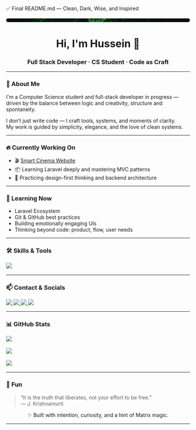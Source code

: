 ✅ Final README.md — Clean, Dark, Wise, and Inspired

<p align="center">
  <img src="https://raw.githubusercontent.com/HusseinMerhy/HusseinMerhy/main/banner.jpeg" alt="Cyberpunk Matrix Banner" width="100%" height="10rem" style="object-fit: cover; border-radius: 8px;" />
</p>


<h1 align="center">Hi, I'm Hussein 👋</h1>
<h3 align="center">Full Stack Developer · CS Student · Code as Craft</h3>

---

### 🧭 About Me

I'm a Computer Science student and full-stack developer in progress —  
driven by the balance between logic and creativity, structure and spontaneity.

I don’t just write code — I craft tools, systems, and moments of clarity.  
My work is guided by simplicity, elegance, and the love of clean systems.

---

### 🔥 Currently Working On

- 🎬 [Smart Cinema Website](https://github.com/HusseinMerhy/smartCinema.git)  
- 📦 Learning Laravel deeply and mastering MVC patterns  
- 🧱 Practicing design-first thinking and backend architecture

---

### 🧠 Learning Now

- Laravel Ecosystem  
- Git & GitHub best practices  
- Building emotionally engaging UIs  
- Thinking beyond code: product, flow, user needs

---

### 🛠 Skills & Tools

<p align="left">
  <img src="https://skillicons.dev/icons?i=php,laravel,js,html,css,java,python,mysql,git,github,vscode,linux,react,bootstrap,dart,flutter,fastapi,c,figma,arduino,firebase" />
</p>

---

### 📫 Contact & Socials

<p align="left">
  <a href="mailto:husseinmerii7643@gmail.com" target="_blank">
    <img src="https://img.shields.io/badge/Email-D14836?style=for-the-badge&logo=gmail&logoColor=white" />
  </a>
  <a href="https://linkedin.com/in/husseinmerhy" target="_blank">
    <img src="https://img.shields.io/badge/LinkedIn-0077B5?style=for-the-badge&logo=linkedin&logoColor=white" />
  </a>
  <a href="https://discord.com/users/hm5243" target="_blank">
    <img src="https://img.shields.io/badge/Discord-hm5243-5865F2?style=for-the-badge&logo=discord&logoColor=white" />
  </a>
  <a href="https://instagram.com/hussein_merii" target="_blank">
    <img src="https://img.shields.io/badge/Instagram-E4405F?style=for-the-badge&logo=instagram&logoColor=white" />
  </a>
</p>


---

### 📊 GitHub Stats

<a href="http://www.github.com/HusseinMerhy"><img src="https://github-readme-stats.vercel.app/api?username=HusseinMerhy&show_icons=true&count_private=true&title_color=84cc16&text_color=ffffff&icon_color=22c55e&bg_color=1e1e1e&hide_border=true" /></a>

<a href="http://www.github.com/HusseinMerhy"><img src="https://github-readme-streak-stats.herokuapp.com/?user=HusseinMerhy&stroke=ffffff&background=1e1e1e&ring=84cc16&fire=84cc16&currStreakNum=ffffff&currStreakLabel=84cc16&sideNums=ffffff&sideLabels=ffffff&dates=ffffff&hide_border=true" /></a>

<a href="https://github.com/HusseinMerhy"><img src="https://github-readme-stats.vercel.app/api/top-langs/?username=HusseinMerhy&langs_count=10&title_color=84cc16&text_color=ffffff&icon_color=22c55e&bg_color=1e1e1e&hide_border=true&custom_title=Top%20Languages" /></a>

---

### 🧘 Fun

> “It is the truth that liberates, not your effort to be free.”  
> — J. Krishnamurti

<p align="center">
  ✨ Built with intention, curiosity, and a hint of Matrix magic.
</p>


---
